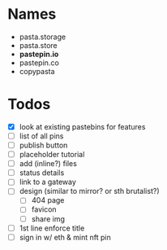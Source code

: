 # Names

- pasta.storage
- pasta.store
- **pastepin.io**
- pastepin.co
- copypasta

# Todos

- [x] look at existing pastebins for features
- [ ] list of all pins
- [ ] publish button
- [ ] placeholder tutorial
- [ ] add (inline?) files
- [ ] status details
- [ ] link to a gateway
- [ ] design (similar to mirror? or sth brutalist?)
  - [ ] 404 page
  - [ ] favicon
  - [ ] share img
- [ ] 1st line enforce title
- [ ] sign in w/ eth & mint nft pin
